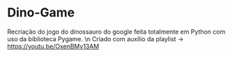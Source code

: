 # Dino-Game
Recriação do jogo do dinossauro do google feita totalmente em Python com uso da biblioteca Pygame. \n
Criado com auxílio da playlist -> https://youtu.be/OxenBMy13AM
